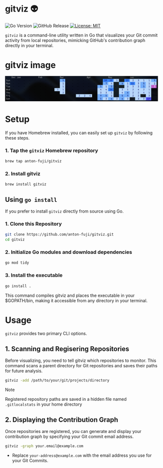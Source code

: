 # gitviz 👽
![Go Version](https://img.shields.io/badge/Go-1.24.2-00ADD8.svg?logo=go&logoColor=white)
![GitHub Release](https://img.shields.io/github/v/release/anton-fuji/gitviz)
[![License: MIT](https://img.shields.io/badge/License-MIT-yellow.svg)](https://opensource.org/licenses/MIT)

`gitviz` is a command-line utility written in Go that visualizes your Git commit activity from local repositories, mimicking GitHub's contribution graph directly in your terminal.

# gitviz image 
![](demo/demo.png)

# Setup
If you have Homebrew installed, you can easily set up `gitviz` by following these steps.
### 1. Tap the `gitviz` Homebrew repository
```sh
brew tap anton-fuji/gitviz
```

### 2. Install gitviz
```sh
brew install gitviz
```
## Using `go install`  
If you prefer to install `gitviz` directly from source using Go.
### 1. Clone this Repository
```sh
git clone https://github.com/anton-fuji/gitviz.git 
cd gitviz
```

### 2. Initialize Go modules and download dependencies
```sh
go mod tidy
```

### 3. Install the executable
```sh
go install .
```
This command compiles gitviz and places the executable in your $GOPATH/bin, making it accessible from any directory in your terminal.

# Usage
`gitviz` provides two primary CLI options.
## 1. Scanning and Regisering Repositories
Before visualizing, you need to tell gitviz which repositories to monitor. This command scans a parent directory for Git repositories and saves their paths for future analysis.
```sh
gitviz -add /path/to/your/git/projects/directory
```

> [!NOTE]
> Registered repository paths are saved in a hidden file named `.gitlocalstats` in your home directory

## 2. Displaying the Contribution Graph
Once repositories are registered, you can generate and display your contribution graph by specifying your Git commit email address.
```sh
gitviz -graph your.email@example.com
```
- Replace `your-address@example.com` with the email address you use for your Git Commits.
